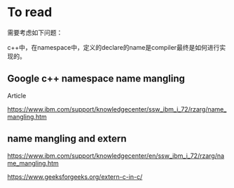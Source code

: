 # To read

需要考虑如下问题：

c++中，在namespace中，定义的declare的name是compiler最终是如何进行实现的。

## Google c++ namespace name mangling

Article

https://www.ibm.com/support/knowledgecenter/ssw_ibm_i_72/rzarg/name_mangling.htm



## name mangling and extern

https://www.ibm.com/support/knowledgecenter/en/ssw_ibm_i_72/rzarg/name_mangling.htm

https://www.geeksforgeeks.org/extern-c-in-c/